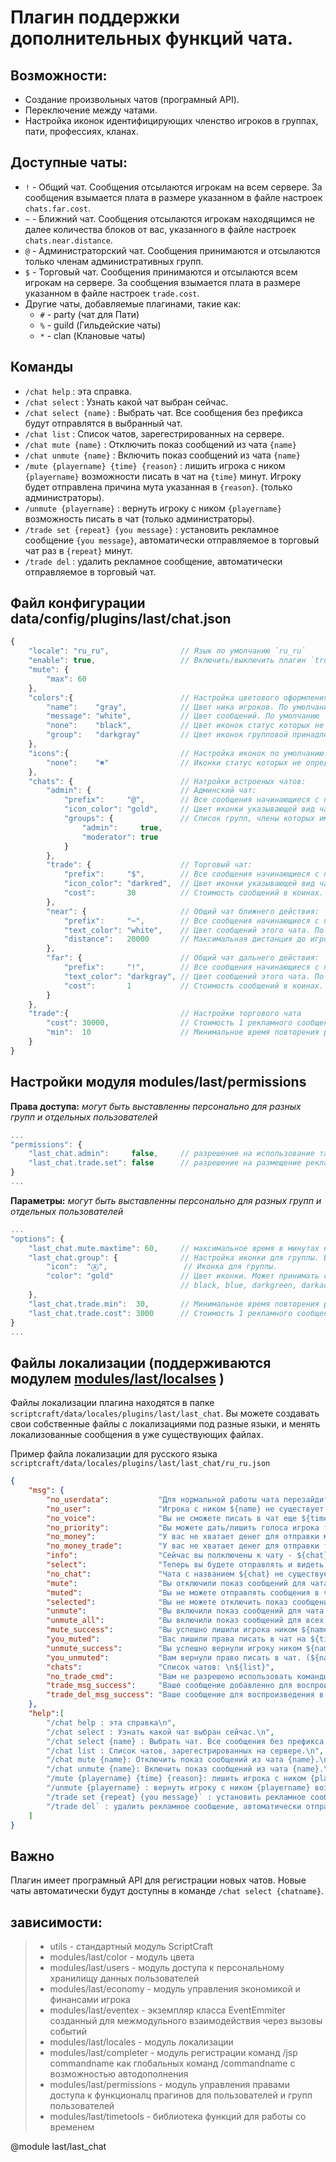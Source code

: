 <!-- TITLE: Chat -->
<!-- SUBTITLE: Описание плагина `Chat` -->

# Плагин поддержки дополнительных функций чата.

## Возможности:
- Создание произвольных чатов (програмный API).
- Переключение между чатами.
- Настройка иконок идентифицирующих членство игроков в группах, пати, профессиях, кланах.
## Доступные чаты:
- `!` - Общий чат. Сообщения отсылаются игрокам на всем сервере. За сообщения взымается плата в размере указанном в файле настроек `chats.far.cost`.
- `~` - Ближний чат. Сообщения отсылаются игрокам находящимся не далее количества блоков от вас, указанного в файле настроек `chats.near.distance`.
- `@` - Администраторский чат. Сообщения принимаются и отсылаются только членам административных групп.
- `$` - Торговый чат. Сообщения принимаются и отсылаются всем игрокам на сервере. За сообщения взымается плата в размере указанном в файле настроек `trade.cost`.
- Другие чаты, добавляемые плагинами, такие как:
  - `#` - party (чат для Пати)
  - `%` - guild (Гильдейские чаты)
  - `*` - clan (Клановые чаты)

## Команды
- `/chat help` : эта справка.
- `/chat select` : Узнать какой чат выбран сейчас.
- `/chat select {name}` :  Выбрать чат. Все сообщения без префикса будут отправлятся в выбранный чат.
- `/chat list` : Список чатов, зарегестрированных на сервере.
- `/chat mute {name}` : Отключить показ сообщений из чата `{name}`
- `/chat unmute {name}` : Включить показ сообщений из чата `{name}`
- `/mute {playername} {time} {reason}` : лишить игрока с ником `{playername}` возможности писать в чат на `{time}` минут. Игроку будет отправлена причина мута указанная в `{reason}`. (только администраторы).
- `/unmute {playername}` : вернуть игроку с ником `{playername}` возможность писать в чат (только администраторы).
- `/trade set {repeat} {you message}` : установить рекламное сообщение `{you message}`, автоматически отправляемое в торговый чат раз в `{repeat}` минут.
- `/trade del` : удалить рекламное сообщение, автоматически отправляемое в торговый чат.

## Файл конфигурации data/config/plugins/last/chat.json
```js
{
    "locale": "ru_ru",                // Язык по умолчанию `ru_ru`
    "enable": true,                   // Включить/выключить плагин `true`/`false`
    "mute": {
        "max": 60
    },
    "colors":{                        // Настройка цветового оформления чата. Включает подпункты:
        "name":    "gray",            // Цвет ника игроков. По умолчанию `gray`
        "message": "white",           // Цвет сообщений. По умолчанию `white`
        "none":    "black",           // Цвет иконок статус которых не определен. По умолчанию `black`
        "group":   "darkgray"         // Цвет иконок групповой принадлежности. По умолчанию `darkgray` если не переопределен в групповых настройках модуля `modules/last/permissions`
    },
    "icons":{                         // Настройка иконок по умолчанию. Включает подпункты:
        "none":    "✖"                // Иконки статус которых не определен. По умолчанию `✖`
    },
    "chats": {                        // Натройки встроеных чатов:
        "admin": {                    // Админский чат:
            "prefix":     "@",        // Все сообщения начинающиеся с префикса будут отправлятся в админский чат. По умолчаню `@`
            "icon_color": "gold",     // Цвет иконки указывающей вид чата, По умолчанию `gold`
            "groups": {               // Список групп, члены которых имеют доступ к этому чату. По умолчанию `{ "admin": true, "moderator": true }`
                "admin":     true,
                "moderator": true
            }
        },
        "trade": {                    // Торговый чат:
            "prefix":     "$",        // Все сообщения начинающиеся с префикса будут отправлятся в админский чат. По умолчаню `$`
            "icon_color": "darkred",  // Цвет иконки указывающей вид чата, По умолчанию `darkred`
            "cost":       30          // Стоимость сообщений в коинах.
        },
        "near": {                     // Общий чат ближнего действия:
            "prefix":     "~",        // Все сообщения начинающиеся с префикса будут отправлятся в админский чат. По умолчаню `~`
            "text_color": "white",    // Цвет сообщений этого чата. По умолчанию `white`
            "distance":   20000       // Максимальная дистанция до игроков, которым будут отправлятся сообщения этого чата. По умолчанию `500`.
        },
        "far": {                      // Общий чат дальнего действия:
            "prefix":     "!",        // Все сообщения начинающиеся с префикса будут отправлятся в админский чат. По умолчаню `!`
            "text_color": "darkgray", // Цвет сообщений этого чата. По умолчанию `darkgray`
            "cost":       1           // Стоимость сообщений в коинах. По умолчанию `30`
        }
    },
    "trade":{                         // Настройки торгового чата
        "cost": 30000,                // Стоимость 1 рекламного сообщения повторяющегося через промежутки времени равные `last_chat.trade.min`. По умолчанию `30000`.
        "min":  10                    // Минимальное время повторения рекламного сообщения. По умолчанию `10`.
    }
}
```

## Настройки модуля modules/last/permissions

**Права доступа:** *могут быть выставленны персонально для разных групп и отдельных пользователей*
```js
...
"permissions": {
    "last_chat.admin":     false,     // разрешение на использование таких команд как /mute и /unmute
    "last_chat.trade.set": false      // разрешение на размещение рекламы в торговом чате с помощью команды `/trade set ...`
}
...
```

**Параметры:** *могут быть выставленны персонально для разных групп и отдельных пользователей*
```js
...
"options": {
    "last_chat.mute.maxtime": 60,     // максимальное время в минутах на которое можно лишить игрока право писать в чат.
    "last_chat.group": {              // Настройка иконки для группы. Включает подпункты:
        "icon":  "Ⓐ",                 // Иконка для группы.
        "color": "gold"               // Цвет иконки. Может принимать следующие значения:  
                                      // black, blue, darkgreen, darkaqua, darkred, purple, gold, gray, darkgray, indigo, brightgreen, aqua, red, pink, yellow, white
    },
    "last_chat.trade.min":  30,       // Минимальное время повторения рекламного сообщения в минутах.
    "last_chat.trade.cost": 3000      // Стоимость 1 рекламного сообщения повторяющегося через промежутки времени равные last_chat.trade.min.
}
...
```

## Файлы локализации (поддерживаются модулем [modules/last/localses](modiles/locales) )

Файлы локализации плагина находятся в папке `scriptcraft/data/locales/plugins/last/last_chat`. Вы можете создавать свои собственные файлы с локализациями под разные языки, и менять локализованные сообщения в уже существующих файлах.

Пример файла локализации для русского языка `scriptcraft/data/locales/plugins/last/last_chat/ru_ru.json`
```json
{
    "msg": {
        "no_userdata":           "Для нормальной работы чата перезайдите на сервер.\n",
        "no_user":               "Игрока с ником ${name} не существует.\n",
        "no_voice":              "Вы не сможете писать в чат еще ${time} мин.\n",
        "no_priority":           "Вы можете дать/лишить голоса игрока только если у него уровень прав ниже чем у вас.\n",
        "no_money":              "У вас не хватает денег для отправки межконтинентальной СМС. Ее стоимость - ${cost} коинов\n",
        "no_money_trade":        "У вас не хватает денег для отправки торгового предложения. Его стоимость - ${cost} коинов\n",        
        "info":                  "Сейчас вы полключены к чату - ${chat}\n",
        "select":                "Теперь вы будете отправлять и видеть сообщения только для чата - ${chat}\n",
        "no_chat":               "Чата с названием ${chat} не существует\n",
        "mute":                  "Вы отключили показ сообщений для чата - ${chat}\n",
        "muted":                 "Вы не можете отправлять сообщения в чат ${chat} пока не снимите с него блокировку командой /chat unmute ${chat}.\n",
        "selected":              "Вы не можете отключить показ сообщений для этого чата! Чат ${chat} сейчас активен.\n",
        "unmute":                "Вы включили показ сообщений для чата - ${chat}\n",
        "unmute_all":            "Вы включили показ сообщений для всех чатов\n",
        "mute_success":          "Вы успешно лишили игрока ником ${name} права писать в чат на ${time} мин.\n",
        "you_muted":             "Вас лишили права писать в чат на ${time} мин. (${name} - ${reason})\n",
        "unmute_success":        "Вы успешно вернули игроку ником ${name} право писать в чат.\n",
        "you_unmuted":           "Вам вернули право писать в чат. (${name} - ${reason})\n",
        "chats":                 "Список чатов: \n${list}",
        "no_trade_cmd":          "Вам не разрешено использовать команды группы /trade\n",
        "trade_msg_success":     "Ваше сообщение добавленно для воспроизведения в торговом чате раз в ${time} мин. за ${cost}$ каждое\n",
        "trade_del_msg_success": "Ваше сообщение для воспроизведения в торговом чате удалено\n"
    },
    "help":[
        "/chat help : эта справка\n",
        "/chat select : Узнать какой чат выбран сейчас.\n",
        "/chat select {name} : Выбрать чат. Все сообщения без префикса будут отправлятся в выбранный чат.\n",
        "/chat list : Список чатов, зарегестрированных на сервере.\n",
        "/chat mute {name}: Отключить показ сообщений из чата {name}.\n",
        "/chat unmute {name}: Включить показ сообщений из чата {name}.\n",
        "/mute {playername} {time} {reason}: лишить игрока с ником {playername} возможности писать в чат на {time} минут. Игроку будет отправлена причина мута указанная в {reason}. (только администраторы).\n",
        "/unmute {playername} : вернуть игроку с ником {playername} возможность писать в чат (только администраторы).\n",
        "/trade set {repeat} {you message}` : установить рекламное сообщение {you message}, автоматически отправляемое в торговый чат раз в {repeat} минут.\n",
        "/trade del` : удалить рекламное сообщение, автоматически отправляемое в торговый чат.\n"
    ]
}
```

## Важно
Плагин имеет програмный API для регистрации новых чатов. Новые чаты автоматически будут доступны в команде `/chat select {chatname}`.

## зависимости:
> - utils - стандартный модуль ScriptCraft
> - modules/last/color       - модуль цвета
> - modules/last/users       - модуль доступа к персональному хранилищу данных пользователей
> - modules/last/economy     - модуль управления экономикой и финансами игрока
> - modules/last/eventex     - экземпляр класса EventEmmiter созданный для межмодульного взаимодействия через вызовы событий
> - modules/last/locales     - модуль локализации
> - modules/last/completer   - модуль регистрации команд /jsp commandname как глобальных команд /commandname с возможностью автодополнения
> - modules/last/permissions - модуль управления правами доступа к функционалц прагинов для пользователей и групп пользователей
> - modules/last/timetools   - библиотека функций для работы со временем

@module last/last_chat
